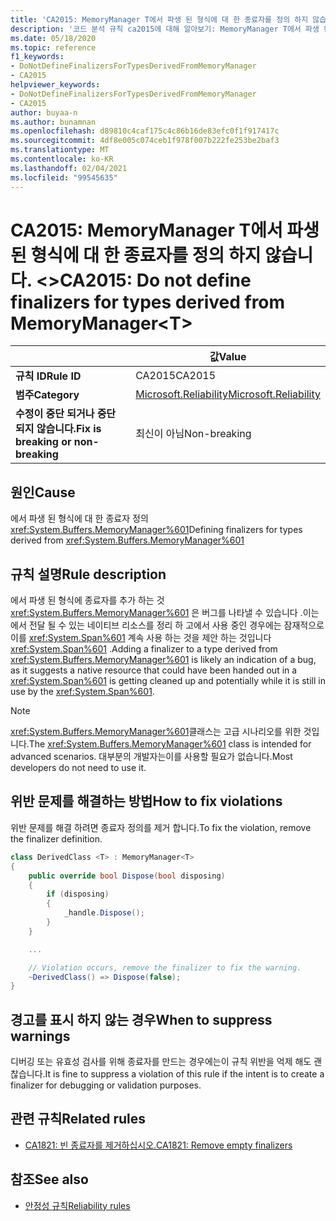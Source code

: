 ```yaml
---
title: 'CA2015: MemoryManager T에서 파생 된 형식에 대 한 종료자를 정의 하지 않습니다 &lt; &gt; (코드 분석).'
description: '코드 분석 규칙 ca2015에 대해 알아보기: MemoryManager T에서 파생 된 형식에 대 한 종료자를 정의 하지 않습니다. &lt;&gt;'
ms.date: 05/18/2020
ms.topic: reference
f1_keywords:
- DoNotDefineFinalizersForTypesDerivedFromMemoryManager
- CA2015
helpviewer_keywords:
- DoNotDefineFinalizersForTypesDerivedFromMemoryManager
- CA2015
author: buyaa-n
ms.author: bunamnan
ms.openlocfilehash: d89810c4caf175c4c86b16de83efc0f1f917417c
ms.sourcegitcommit: 4df8e005c074ceb1f978f007b222fe253be2baf3
ms.translationtype: MT
ms.contentlocale: ko-KR
ms.lasthandoff: 02/04/2021
ms.locfileid: "99545635"
---
```

# <a name="ca2015-do-not-define-finalizers-for-types-derived-from-memorymanagerlttgt"></a><span data-ttu-id="722d5-103">CA2015: MemoryManager T에서 파생 된 형식에 대 한 종료자를 정의 하지 않습니다. &lt;&gt;</span><span class="sxs-lookup"><span data-stu-id="722d5-103">CA2015: Do not define finalizers for types derived from MemoryManager&lt;T&gt;</span></span>

| | <span data-ttu-id="722d5-104">값</span><span class="sxs-lookup"><span data-stu-id="722d5-104">Value</span></span> |
|-|-|
| <span data-ttu-id="722d5-105">**규칙 ID**</span><span class="sxs-lookup"><span data-stu-id="722d5-105">**Rule ID**</span></span> |<span data-ttu-id="722d5-106">CA2015</span><span class="sxs-lookup"><span data-stu-id="722d5-106">CA2015</span></span>|
| <span data-ttu-id="722d5-107">**범주**</span><span class="sxs-lookup"><span data-stu-id="722d5-107">**Category**</span></span> |[<span data-ttu-id="722d5-108">Microsoft.Reliability</span><span class="sxs-lookup"><span data-stu-id="722d5-108">Microsoft.Reliability</span></span>](reliability-warnings.md)|
| <span data-ttu-id="722d5-109">**수정이 중단 되거나 중단 되지 않습니다.**</span><span class="sxs-lookup"><span data-stu-id="722d5-109">**Fix is breaking or non-breaking**</span></span> |<span data-ttu-id="722d5-110">최신이 아님</span><span class="sxs-lookup"><span data-stu-id="722d5-110">Non-breaking</span></span>|

## <a name="cause"></a><span data-ttu-id="722d5-111">원인</span><span class="sxs-lookup"><span data-stu-id="722d5-111">Cause</span></span>

<span data-ttu-id="722d5-112">에서 파생 된 형식에 대 한 종료자 정의 <xref:System.Buffers.MemoryManager%601></span><span class="sxs-lookup"><span data-stu-id="722d5-112">Defining finalizers for types derived from <xref:System.Buffers.MemoryManager%601></span></span>

## <a name="rule-description"></a><span data-ttu-id="722d5-113">규칙 설명</span><span class="sxs-lookup"><span data-stu-id="722d5-113">Rule description</span></span>

<span data-ttu-id="722d5-114">에서 파생 된 형식에 종료자를 추가 하는 것 <xref:System.Buffers.MemoryManager%601> 은 버그를 나타낼 수 있습니다 .이는에서 전달 될 수 있는 네이티브 리소스를 정리 하 고에서 사용 중인 경우에는 잠재적으로이를 <xref:System.Span%601> 계속 사용 하는 것을 제안 하는 것입니다 <xref:System.Span%601> .</span><span class="sxs-lookup"><span data-stu-id="722d5-114">Adding a finalizer to a type derived from <xref:System.Buffers.MemoryManager%601> is likely an indication of a bug, as it suggests a native resource that could have been handed out in a <xref:System.Span%601> is getting cleaned up and potentially while it is still in use by the <xref:System.Span%601>.</span></span>

> [!NOTE]
> <span data-ttu-id="722d5-115"><xref:System.Buffers.MemoryManager%601>클래스는 고급 시나리오를 위한 것입니다.</span><span class="sxs-lookup"><span data-stu-id="722d5-115">The <xref:System.Buffers.MemoryManager%601> class is intended for advanced scenarios.</span></span> <span data-ttu-id="722d5-116">대부분의 개발자는이를 사용할 필요가 없습니다.</span><span class="sxs-lookup"><span data-stu-id="722d5-116">Most developers do not need to use it.</span></span>

## <a name="how-to-fix-violations"></a><span data-ttu-id="722d5-117">위반 문제를 해결하는 방법</span><span class="sxs-lookup"><span data-stu-id="722d5-117">How to fix violations</span></span>

<span data-ttu-id="722d5-118">위반 문제를 해결 하려면 종료자 정의를 제거 합니다.</span><span class="sxs-lookup"><span data-stu-id="722d5-118">To fix the violation, remove the finalizer definition.</span></span>

```csharp
class DerivedClass <T> : MemoryManager<T>
{
    public override bool Dispose(bool disposing)
    {
        if (disposing)
        {
            _handle.Dispose();
        }
    }

    ...

    // Violation occurs, remove the finalizer to fix the warning.
    ~DerivedClass() => Dispose(false);
}
```

## <a name="when-to-suppress-warnings"></a><span data-ttu-id="722d5-119">경고를 표시 하지 않는 경우</span><span class="sxs-lookup"><span data-stu-id="722d5-119">When to suppress warnings</span></span>

<span data-ttu-id="722d5-120">디버깅 또는 유효성 검사를 위해 종료자를 만드는 경우에는이 규칙 위반을 억제 해도 괜찮습니다.</span><span class="sxs-lookup"><span data-stu-id="722d5-120">It is fine to suppress a violation of this rule if the intent is to create a finalizer for debugging or validation purposes.</span></span>

## <a name="related-rules"></a><span data-ttu-id="722d5-121">관련 규칙</span><span class="sxs-lookup"><span data-stu-id="722d5-121">Related rules</span></span>

- [<span data-ttu-id="722d5-122">CA1821: 빈 종료자를 제거하십시오.</span><span class="sxs-lookup"><span data-stu-id="722d5-122">CA1821: Remove empty finalizers</span></span>](ca1821.md)

## <a name="see-also"></a><span data-ttu-id="722d5-123">참조</span><span class="sxs-lookup"><span data-stu-id="722d5-123">See also</span></span>

- [<span data-ttu-id="722d5-124">안정성 규칙</span><span class="sxs-lookup"><span data-stu-id="722d5-124">Reliability rules</span></span>](reliability-warnings.md)
